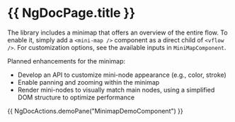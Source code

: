 # {{ NgDocPage.title }}

The library includes a minimap that offers an overview of the entire flow. To enable it, simply add a `<mini-map />` component as a direct child of `<vflow />`. For customization options, see the available inputs in `MiniMapComponent`.

Planned enhancements for the minimap:

- Develop an API to customize mini-node appearance (e.g., color, stroke)
- Enable panning and zooming within the minimap
- Render mini-nodes to visually match main nodes, using a simplified DOM structure to optimize performance


{{ NgDocActions.demoPane("MinimapDemoComponent") }}

